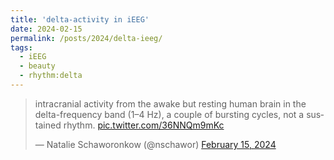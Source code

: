 ```yaml
---
title: 'delta-activity in iEEG'
date: 2024-02-15
permalink: /posts/2024/delta-ieeg/
tags:
  - iEEG
  - beauty
  - rhythm:delta
---
```

<blockquote class="twitter-tweet"><p lang="en" dir="ltr">intracranial activity from the awake but resting human brain in the delta-frequency band (1–4 Hz), a couple of bursting cycles, not a sustained rhythm. <a href="https://t.co/36NNQm9mKc">pic.twitter.com/36NNQm9mKc</a></p>&mdash; Natalie Schaworonkow (@nschawor) <a href="https://twitter.com/nschawor/status/1758087060915622080?ref_src=twsrc%5Etfw">February 15, 2024</a></blockquote> <script async src="https://platform.twitter.com/widgets.js" charset="utf-8"></script> 